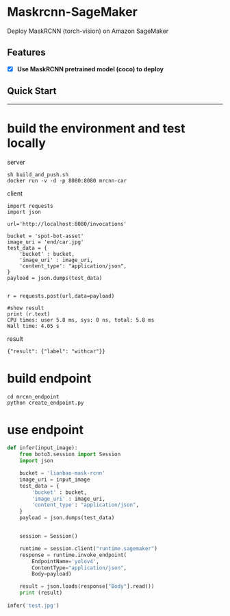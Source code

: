 # Maskrcnn-SageMaker
Deploy MaskRCNN (torch-vision)  on Amazon SageMaker


<a name="YOLOv4"></a>

## Features

- [x] **Use MaskRCNN pretrained model (coco) to deploy**


## Quick Start

---------------

# build the environment and test locally

server
~~~~shell script
sh build_and_push.sh
docker run -v -d -p 8080:8080 mrcnn-car
~~~~

client
~~~~shell script
import requests
import json

url='http://localhost:8080/invocations'

bucket = 'spot-bot-asset'
image_uri = 'end/car.jpg'
test_data = {
    'bucket' : bucket,
    'image_uri' : image_uri,
    'content_type': "application/json",
}
payload = json.dumps(test_data)


r = requests.post(url,data=payload)

#show result
print (r.text)
CPU times: user 5.8 ms, sys: 0 ns, total: 5.8 ms
Wall time: 4.05 s
~~~~

result
~~~~
{"result": {"label": "withcar"}}
~~~~

# build endpoint
~~~~
cd mrcnn_endpoint
python create_endpoint.py
~~~~

# use endpoint
~~~~ python
def infer(input_image):
    from boto3.session import Session
    import json

    bucket = 'lianbao-mask-rcnn'
    image_uri = input_image
    test_data = {
        'bucket' : bucket,
        'image_uri' : image_uri,
        'content_type': "application/json",
    }
    payload = json.dumps(test_data)


    session = Session()

    runtime = session.client("runtime.sagemaker")
    response = runtime.invoke_endpoint(
        EndpointName='yolov4',
        ContentType="application/json",
        Body=payload)

    result = json.loads(response["Body"].read())
    print (result)
    
infer('test.jpg')
~~~~

~~~~text

~~~~

